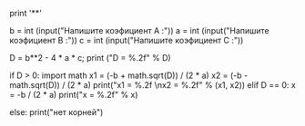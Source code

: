 print '**'

b = int (input("Напишите коэфициент A :"))
a = int (input("Напишите коэфициент B :"))
c = int (input("Напишите коэфициент C :"))

D = b**2 - 4 * a * c;
print ("D = %.2f" % D)

if D > 0:
        import math
        x1 = (-b + math.sqrt(D)) / (2 * a)
        x2 = (-b - math.sqrt(D)) / (2 * a)
        print("x1 = %.2f \nx2 = %.2f" % (x1, x2))
elif D == 0:
        x = -b / (2 * a)
        print("x = %.2f" % x)

else:
        print("нет корней")
